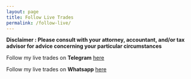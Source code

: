 ```yaml
---
layout: page
title: Follow Live Trades
permalink: /follow-live/
---
```


**Disclaimer : Please consult with your attorney, accountant, and/or tax advisor for advice concerning your particular circumstances**

Follow my live trades on **Telegram** [here][telegram]

Follow my live trades on **Whatsapp** [here][whatsapp]

[telegram]: https://t.me/bankthenifty
[whatsapp]: https://chat.whatsapp.com/HGAiH6QFH4tL3wAQoOcru3